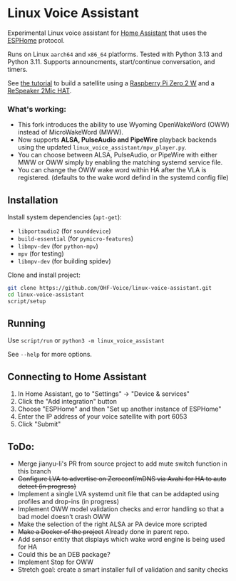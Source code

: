 # Linux Voice Assistant

Experimental Linux voice assistant for [Home Assistant][homeassistant] that uses the [ESPHome][esphome] protocol.

Runs on Linux `aarch64` and `x86_64` platforms. Tested with Python 3.13 and Python 3.11.
Supports announcments, start/continue conversation, and timers.

See [the tutorial](docs/linux-voice-assistant-2mic-install.md) to build a satellite using a [Raspberry Pi Zero 2 W](https://www.raspberrypi.com/products/raspberry-pi-zero-2-w/) and a [ReSpeaker 2Mic HAT](https://wiki.keyestudio.com/Ks0314_keyestudio_ReSpeaker_2-Mic_Pi_HAT_V1.0). 

### What's working:
- This fork introduces the ability to use Wyoming OpenWakeWord (OWW) instead of MicroWakeWord (MWW).
- Now supports **ALSA, PulseAudio and PipeWire** playback backends using the updated `linux_voice_assistant/mpv_player.py`.
- You can choose between ALSA, PulseAudio, or PipeWire with either MWW or OWW simply by enabling the matching systemd service file.
- You can change the OWW wake word within HA after the VLA is registered. (defaults to the wake word defind in the systemd config file)

## Installation

Install system dependencies (`apt-get`):

* `libportaudio2` (for `sounddevice`)
* `build-essential` (for `pymicro-features`)
* `libmpv-dev` (for `python-mpv`)
* `mpv` (for testing)
* `libmpv-dev` (for building spidev)

Clone and install project:

``` sh
git clone https://github.com/OHF-Voice/linux-voice-assistant.git
cd linux-voice-assistant
script/setup
```

## Running

Use `script/run` or `python3 -m linux_voice_assistant`

See `--help` for more options.

## Connecting to Home Assistant

1. In Home Assistant, go to "Settings" -> "Device & services"
2. Click the "Add integration" button
3. Choose "ESPHome" and then "Set up another instance of ESPHome"
4. Enter the IP address of your voice satellite with port 6053
5. Click "Submit"


## ToDo:

* Merge jianyu-li's PR from source project to add mute switch function in this branch
* ~~Configure LVA to advertise on Zeroconf/mDNS via Avahi for HA to auto detect (in progress)~~
* Implement a single LVA systemd unit file that can be addapted using profiles and drop-ins (in progress)
* Implement OWW model validation checks and error handling so that a bad model doesn't crash OWW
* Make the selection of the right ALSA ar PA device more scripted
* ~~Make a Docker of the project~~ Already done in parent repo.
* Add sensor entity that displays which wake word engine is being used for HA
* Could this be an DEB package?
* Implement Stop for OWW
* Stretch goal: create a smart installer full of validation and sanity checks
<!-- Links -->
[homeassistant]: https://www.home-assistant.io/
[esphome]: https://esphome.io/
[wyoming]: https://github.com/rhasspy/wyoming-openwakeword/
[future proof home]: https://github.com/FutureProofHomes/wyoming-enhancements/
